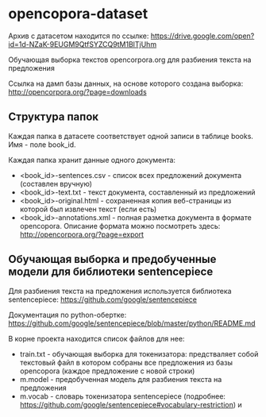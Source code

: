 # opencopora-dataset

Архив с датасетом находится по ссылке: https://drive.google.com/open?id=1d-NZaK-9EUGM9QtfSYZCQ9tM1BlTjUhm

Обучающая выборка текстов opencorpora.org для разбиения текста на предложения

Ссылка на дамп базы данных, на основе которого создана выборка: http://opencorpora.org/?page=downloads

## Структура папок

Каждая папка в датасете соответствует одной записи в таблице books. Имя - поле book_id.

Каждая папка хранит данные одного документа:
* <book_id>-sentences.csv - список всех предложений документа (составлен вручную)
* <book_id>-text.txt - текст документа, составленный из предложений
* <book_id>-original.html - сохраненная копия веб-страницы из которой был извлечен текст (если есть)
* <book_id>-annotations.xml - полная разметка документа в формате opencopora. Описание формата можно посмотреть здесь: http://opencorpora.org/?page=export

## Обучающая выборка и предобученные модели для библиотеки sentencepiece

Для разбиения текста на предложения используется библиотека sentencepiece: https://github.com/google/sentencepiece

Документация по python-обертке: https://github.com/google/sentencepiece/blob/master/python/README.md

В корне проекта находится список файлов для нее:
* train.txt - обучающая выборка для токенизатора: предстваляет собой текстовый файл в котором собраны все предложения из базы opencopora (каждое предложение с новой строки)
* m.model - предобученная модель для разбиения текста на предложения
* m.vocab - словарь токенизатора sentencepiece (подробнее: https://github.com/google/sentencepiece#vocabulary-restriction)  и 
